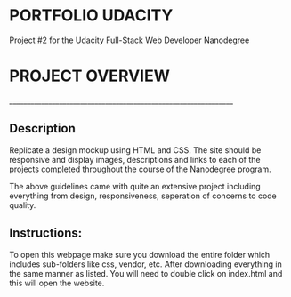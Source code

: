 # PORTFOLIO UDACITY
Project #2 for the Udacity Full-Stack Web Developer Nanodegree

<h1>PROJECT OVERVIEW</h1>
_______________________________________________________________

## Description
Replicate a design mockup using HTML and CSS. The site should be responsive and display images, descriptions and links to each of the projects completed throughout the course of the Nanodegree program.

The above guidelines came with quite an extensive project including everything from design, responsiveness, seperation of concerns to code quality.


## Instructions:

To open this webpage make sure you download the entire folder which includes sub-folders like css, vendor, etc.
After downloading everything in the same manner as listed. You will need to double click on index.html and this will open the website.

